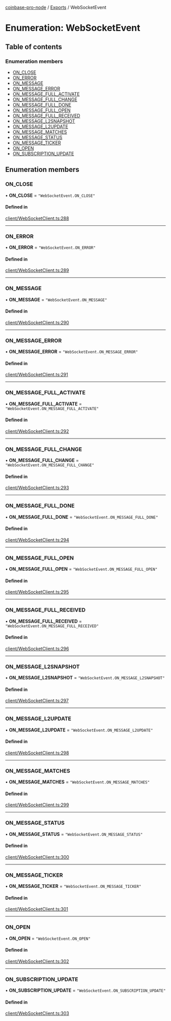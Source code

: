 [coinbase-pro-node](../README.md) / [Exports](../modules.md) / WebSocketEvent

# Enumeration: WebSocketEvent

## Table of contents

### Enumeration members

- [ON_CLOSE](WebSocketEvent.md#on_close)
- [ON_ERROR](WebSocketEvent.md#on_error)
- [ON_MESSAGE](WebSocketEvent.md#on_message)
- [ON_MESSAGE_ERROR](WebSocketEvent.md#on_message_error)
- [ON_MESSAGE_FULL_ACTIVATE](WebSocketEvent.md#on_message_full_activate)
- [ON_MESSAGE_FULL_CHANGE](WebSocketEvent.md#on_message_full_change)
- [ON_MESSAGE_FULL_DONE](WebSocketEvent.md#on_message_full_done)
- [ON_MESSAGE_FULL_OPEN](WebSocketEvent.md#on_message_full_open)
- [ON_MESSAGE_FULL_RECEIVED](WebSocketEvent.md#on_message_full_received)
- [ON_MESSAGE_L2SNAPSHOT](WebSocketEvent.md#on_message_l2snapshot)
- [ON_MESSAGE_L2UPDATE](WebSocketEvent.md#on_message_l2update)
- [ON_MESSAGE_MATCHES](WebSocketEvent.md#on_message_matches)
- [ON_MESSAGE_STATUS](WebSocketEvent.md#on_message_status)
- [ON_MESSAGE_TICKER](WebSocketEvent.md#on_message_ticker)
- [ON_OPEN](WebSocketEvent.md#on_open)
- [ON_SUBSCRIPTION_UPDATE](WebSocketEvent.md#on_subscription_update)

## Enumeration members

### ON_CLOSE

• **ON_CLOSE** = `"WebSocketEvent.ON_CLOSE"`

#### Defined in

[client/WebSocketClient.ts:288](https://github.com/bennycode/coinbase-pro-node/blob/7372d05/src/client/WebSocketClient.ts#L288)

---

### ON_ERROR

• **ON_ERROR** = `"WebSocketEvent.ON_ERROR"`

#### Defined in

[client/WebSocketClient.ts:289](https://github.com/bennycode/coinbase-pro-node/blob/7372d05/src/client/WebSocketClient.ts#L289)

---

### ON_MESSAGE

• **ON_MESSAGE** = `"WebSocketEvent.ON_MESSAGE"`

#### Defined in

[client/WebSocketClient.ts:290](https://github.com/bennycode/coinbase-pro-node/blob/7372d05/src/client/WebSocketClient.ts#L290)

---

### ON_MESSAGE_ERROR

• **ON_MESSAGE_ERROR** = `"WebSocketEvent.ON_MESSAGE_ERROR"`

#### Defined in

[client/WebSocketClient.ts:291](https://github.com/bennycode/coinbase-pro-node/blob/7372d05/src/client/WebSocketClient.ts#L291)

---

### ON_MESSAGE_FULL_ACTIVATE

• **ON_MESSAGE_FULL_ACTIVATE** = `"WebSocketEvent.ON_MESSAGE_FULL_ACTIVATE"`

#### Defined in

[client/WebSocketClient.ts:292](https://github.com/bennycode/coinbase-pro-node/blob/7372d05/src/client/WebSocketClient.ts#L292)

---

### ON_MESSAGE_FULL_CHANGE

• **ON_MESSAGE_FULL_CHANGE** = `"WebSocketEvent.ON_MESSAGE_FULL_CHANGE"`

#### Defined in

[client/WebSocketClient.ts:293](https://github.com/bennycode/coinbase-pro-node/blob/7372d05/src/client/WebSocketClient.ts#L293)

---

### ON_MESSAGE_FULL_DONE

• **ON_MESSAGE_FULL_DONE** = `"WebSocketEvent.ON_MESSAGE_FULL_DONE"`

#### Defined in

[client/WebSocketClient.ts:294](https://github.com/bennycode/coinbase-pro-node/blob/7372d05/src/client/WebSocketClient.ts#L294)

---

### ON_MESSAGE_FULL_OPEN

• **ON_MESSAGE_FULL_OPEN** = `"WebSocketEvent.ON_MESSAGE_FULL_OPEN"`

#### Defined in

[client/WebSocketClient.ts:295](https://github.com/bennycode/coinbase-pro-node/blob/7372d05/src/client/WebSocketClient.ts#L295)

---

### ON_MESSAGE_FULL_RECEIVED

• **ON_MESSAGE_FULL_RECEIVED** = `"WebSocketEvent.ON_MESSAGE_FULL_RECEIVED"`

#### Defined in

[client/WebSocketClient.ts:296](https://github.com/bennycode/coinbase-pro-node/blob/7372d05/src/client/WebSocketClient.ts#L296)

---

### ON_MESSAGE_L2SNAPSHOT

• **ON_MESSAGE_L2SNAPSHOT** = `"WebSocketEvent.ON_MESSAGE_L2SNAPSHOT"`

#### Defined in

[client/WebSocketClient.ts:297](https://github.com/bennycode/coinbase-pro-node/blob/7372d05/src/client/WebSocketClient.ts#L297)

---

### ON_MESSAGE_L2UPDATE

• **ON_MESSAGE_L2UPDATE** = `"WebSocketEvent.ON_MESSAGE_L2UPDATE"`

#### Defined in

[client/WebSocketClient.ts:298](https://github.com/bennycode/coinbase-pro-node/blob/7372d05/src/client/WebSocketClient.ts#L298)

---

### ON_MESSAGE_MATCHES

• **ON_MESSAGE_MATCHES** = `"WebSocketEvent.ON_MESSAGE_MATCHES"`

#### Defined in

[client/WebSocketClient.ts:299](https://github.com/bennycode/coinbase-pro-node/blob/7372d05/src/client/WebSocketClient.ts#L299)

---

### ON_MESSAGE_STATUS

• **ON_MESSAGE_STATUS** = `"WebSocketEvent.ON_MESSAGE_STATUS"`

#### Defined in

[client/WebSocketClient.ts:300](https://github.com/bennycode/coinbase-pro-node/blob/7372d05/src/client/WebSocketClient.ts#L300)

---

### ON_MESSAGE_TICKER

• **ON_MESSAGE_TICKER** = `"WebSocketEvent.ON_MESSAGE_TICKER"`

#### Defined in

[client/WebSocketClient.ts:301](https://github.com/bennycode/coinbase-pro-node/blob/7372d05/src/client/WebSocketClient.ts#L301)

---

### ON_OPEN

• **ON_OPEN** = `"WebSocketEvent.ON_OPEN"`

#### Defined in

[client/WebSocketClient.ts:302](https://github.com/bennycode/coinbase-pro-node/blob/7372d05/src/client/WebSocketClient.ts#L302)

---

### ON_SUBSCRIPTION_UPDATE

• **ON_SUBSCRIPTION_UPDATE** = `"WebSocketEvent.ON_SUBSCRIPTION_UPDATE"`

#### Defined in

[client/WebSocketClient.ts:303](https://github.com/bennycode/coinbase-pro-node/blob/7372d05/src/client/WebSocketClient.ts#L303)
